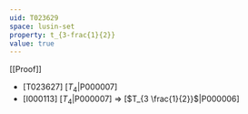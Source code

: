 ```yaml
---
uid: T023629
space: lusin-set
property: t_{3-frac{1}{2}}
value: true
---
```

[[Proof]]

* [T023627] [$T_4$|P000007]
* [I000113] [$T_4$|P000007] => [$T_{3 \frac{1}{2}}$|P000006]

